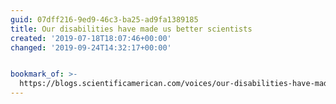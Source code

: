 ```yaml
---
guid: 07dff216-9ed9-46c3-ba25-ad9fa1389185
title: Our disabilities have made us better scientists
created: '2019-07-18T18:07:46+00:00'
changed: '2019-09-24T14:32:17+00:00'


bookmark_of: >-
  https://blogs.scientificamerican.com/voices/our-disabilities-have-made-us-better-scientists/
---
```


